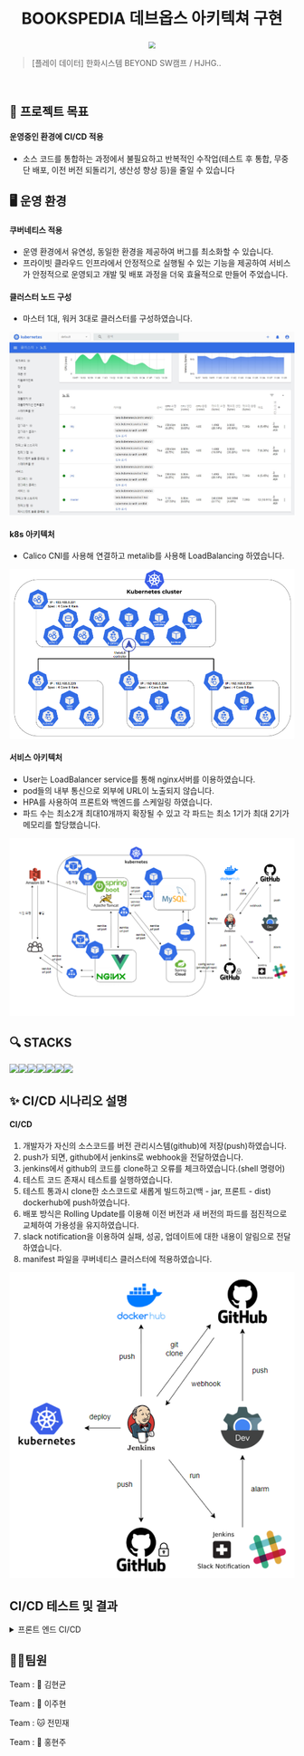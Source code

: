 <h1 align="center">BOOKSPEDIA 데브옵스 아키텍쳐 구현</h1>


<div align="center">
  <img src="https://github.com/beyond-sw-camp/be02-2nd-hjhgteam-book/assets/96675421/c31829c1-8b9c-48e2-892e-f4dd7b92a6a1"  style="zoom:76%;" align="center"/>
</div>



> [플레이 데이터] 한화시스템 BEYOND SW캠프 / HJHG..


<br>


## 📌 프로젝트 목표

#### 운영중인 환경에 CI/CD 적용
- 소스 코드를 통합하는 과정에서 불필요하고 반복적인 수작업(테스트 후 통합, 무중단 배포, 이전 버전 되돌리기, 생산성 향상 등)을 줄일 수 있습니다


## 🖥️ 운영 환경

#### 쿠버네티스 적용 
- 운영 환경에서 유연성, 동일한 환경을 제공하여 버그를 최소화할 수 있습니다.
- 프라이빗 클라우드 인프라에서 안정적으로 실행될 수 있는 기능을 제공하여 서비스가 안정적으로 운영되고 개발 및 배포 과정을 더욱 효율적으로 만들어 주었습니다.



#### 클러스터 노드 구성

- 마스터 1대, 워커 3대로 클러스터를 구성하였습니다.
<img src="./img/클러스터노드.png">

<br>
 
####  k8s 아키텍처
 
- Calico CNI를 사용해 연결하고 metalib를 사용해 LoadBalancing 하였습니다.

<img src="./img/k8s아키텍처_v4.PNG">


<br>

#### 서비스 아키텍처
 
- User는 LoadBalancer service를 통해 nginx서버를 이용하였습니다.
- pod들의 내부 통신으로 외부에 URL이 노출되지 않습니다.
- HPA를 사용하여 프론트와 백엔드를 스케일링 하였습니다.
- 파드 수는 최소2개 최대10개까지 확장될 수 있고 각 파드는 최소 1기가 최대 2기가 메모리를 할당했습니다.

<img src="./img/서비스아키텍처_v4.PNG">



## 🔍 STACKS



<img src="https://img.shields.io/badge/GitHub-181717?style=for-the-badge&logo=GitHub&logoColor=white&color=black"><img src="https://img.shields.io/badge/Git-F05032?style=for-the-badge&logo=Git&logoColor=white&color=ffa500"><img src="https://img.shields.io/badge/Jenkins-77dd19?style=for-the-badge&logo=jenkins&logoColor=white"/><img src="https://img.shields.io/badge/Docker-2496ED?style=for-the-badge&logo=Docker&logoColor=black&color=blue"/><img src="https://img.shields.io/badge/Kubernetes-326CE5?style=for-the-badge&logo=Kubernetes&logoColor=blue&color=skyblue"/><img src="https://img.shields.io/badge/jest-C21325?style=for-the-badge&logo=jest&logoColor=white"><img src="https://img.shields.io/badge/slack-4A154B?style=for-the-badge&logo=slack&logoColor=white">



## ✨ CI/CD 시나리오 설명



#### CI/CD

1. 개발자가 자신의 소스코드를 버전 관리시스템(github)에 저장(push)하였습니다.   
2. push가 되면, github에서 jenkins로 webhook을 전달하였습니다.  
3. jenkins에서 github의 코드를 clone하고 오류를 체크하였습니다.(shell 명령어)
4. 테스트 코드 존재시 테스트를 실행하였습니다. 
5. 테스트 통과시 clone한 소스코드로 새롭게 빌드하고(백 - jar, 프론트 - dist) dockerhub에 push하였습니다. 
6. 배포 방식은 Rolling Update를 이용해 이전 버전과 새 버전의 파드를 점진적으로 교체하여 가용성을 유지하였습니다.
7. slack notification을 이용하여 실패, 성공, 업데이트에 대한 내용이 알림으로 전달하였습니다. 
8. manifest 파일을 쿠버네티스 클러스터에 적용하였습니다.

<img src="./img/image.png">


## CI/CD 테스트 및 결과

<details>
<summary>프론트 엔드 CI/CD</summary>
<div>
<figure align="center"> 
  <p>헤더 변경(Pipeline)</p>
  <img src="./img/cicd.gif"/>
  <p>slack 알림 사진</p>
  <img src="./img/slack-webhook.png"/>
  
 </figure>
</div>
</details>



## 🤼‍♂️팀원

Team : 🐯 김현균

Team : 🐺 이주현

Team : 🐱 전민재

Team : 🦁 홍현주
